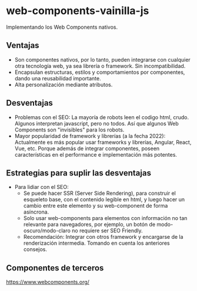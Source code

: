# web-components-vainilla-js
Implementando los Web Components nativos.
## Ventajas
- Son componentes nativos, por lo tanto, pueden integrarse con cualquier otra tecnología web, ya sea librería o framework. Sin incompatibilidad.
- Encapsulan estructuras, estilos y comportamientos por componentes, dando una reusabilidad importante.
- Alta personalización mediante atributos.
## Desventajas
- Problemas con el SEO: La mayoría de robots leen el codigo html, crudo. Algunos interpretan javascript, pero no todos. Así que algunos Web Components son "invisibles" para los robots.
- Mayor popularidad de framework y librerías (a la fecha 2022): Actualmente es más popular usar frameworks y librerías, Angular, React, Vue, etc. Porque además de integrar componentes, poseen características en el performance e implementación más potentes.
## Estrategias para suplir las desventajas
- Para lidiar con el SEO:
  - Se puede hacer SSR (Server Side Rendering), para construir el esqueleto base, con el contenido legible en html, y luego hacer un cambio entre este elemento y su web-component de forma asíncrona.
  - Solo usar web-components para elementos con información no tan relevante para navegadores, por ejemplo, un botón de modo-oscuro/modo-claro no requiere ser SEO Friendly.
  - Recomendación: Integrar con otros framework y encargarse de la renderización intermedia. Tomando en cuenta los anteriores consejos.
## Componentes de terceros
https://www.webcomponents.org/
